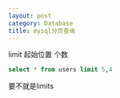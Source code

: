 ```yaml
---
layout: post
category: Database
title: mysql分页查询
---
```


limit 起始位置 个数
```sql
select * from users limit 5,4
```
要不就是limits